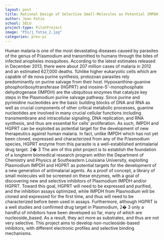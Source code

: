 ```yaml
---
layout: post
title: Rational Design of Selective Small-Molecules as Potential IMPDH Inhibitors
author: Jean Fotie
school: SELU
project-type: PilotProject
image: "PIs/j_fotie_2.jpg"
categories: prev-pi
---
```



<p>Human malaria is one of the most devastating diseases caused by parasites of the genus of P/asmodium and transmitted to humans through the bites of infected anopheles mosquitoes. According to the latest estimates released in December 2013, there were about 207 million cases of malaria in 2012 and an estimated 627,000 deaths. 1Unlike higher eukaryotic cells which are capable of de nova purine synthesis, protozoan parasites rely predominantly on purine salvage from their host. Hypoxanthine-guanine phosphoribosyltransferase {HGPRT) and inosine-5'-monophosphate dehydrogenase {IMPDH) are the ubiquitous enzymes that catalyze key steps in the Plasmodium purine salvage pathway. Since purine and pyrimidine nucleotides are the basic building blocks of DNA and RNA as well as crucial components of other critical metabolic processes, guanine nucleotides are involved in many crucial cellular functions including transmembrane and intracellular signaling, DNA replication, and RNA synthesis, and thus are essential for cells' proliferation. As such, IMPDH and HGPRT can be exploited as potential target for the development of new therapeutics against human malaria. In fact, unlike IMPDH which has not yet been cloned, expressed and characterized from any of the P/asmodium species, HGPRT enzyme from this parasite is a well-established antimalarial drug target. 2� 3 The aim of this pilot project is to establish the foundation of a longterm biomedical research program within the Department of Chemistry and Physics at Southeastern Louisiana University, exploiting Plasmodium IMPDH and HGPRT as potential targets for the development of a new generation of antimalarial agents. As a proof of concept, a library of small molecules will be screened on these enzymes, with a goal of discovering new and selective inhibitors of Plasmodium IMPDH and/or HGPRT. Toward this goal, HGPRT will need to be expressed and purified, and the inhibition assays optimized, while IMPDH from Plasmodium will be cloned and expressed for the first time, and thus will need to be characterized before been used in assays. Furthermore, although HGPRT is a well studies and confirmed drug target in Plasmodium, 2� 3 only a handful of inhibitors have been developed so far, many of which are nucleoside_based. As a result, they act more as substrates, and thus are not very selective. This project aims to develop non-nucleoside-based inhibitors, with different electronic profiles and selective binding mechanisms.</p>
